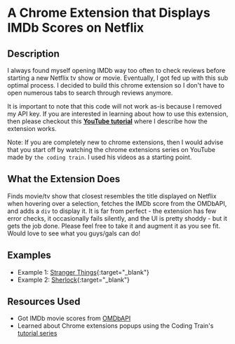 # A Chrome Extension that Displays IMDb Scores on Netflix

## Description
I always found myself opening IMDb way too often to check reviews before starting a new Netflix tv show or movie. Eventually, I got fed up with this sub optimal process. I decided to build this chrome extension so I don't have to open numerous tabs to search through reviews anymore.

It is important to note that this code will not work as-is because I removed my API key. If you are interested in learning about how to use this extension, then please checkout this **[YouTube tutorial]()** where I describe how the extension works.

Note: If you are completely new to chrome extensions, then I would advise that you start off by watching the chrome extensions series on YouTube made by `the coding train`. I used his videos as a starting point.

## What the Extension Does
Finds movie/tv show that closest resembles the title displayed on Netflix when hovering over a selection, fetches the IMDb score from the OMDbAPI, and adds a `div` to display it. It is far from perfect - the extension has few error checks, it occasionally fails silently, and the UI is pretty shoddy - but it gets the job done. Please feel free to take it and augment it as you see fit. Would love to see what you guys/gals can do!

## Examples
- Example 1: [Stranger Things](https://github.com/TeluguGameboy/youtube/tree/master/7_chrome_extension/stranger_things.png){:target="_blank"}
- Example 2: [Sherlock](https://github.com/TeluguGameboy/youtube/tree/master/7_chrome_extension/sherlock.png){:target="_blank"}

## Resources Used
- Got IMDb movie scores from [OMDbAPI](http://www.omdbapi.com/)
- Learned about Chrome extensions popups using the Coding Train's [tutorial series](https://www.youtube.com/watch?9=&v=kP-UmHrxCYk)
